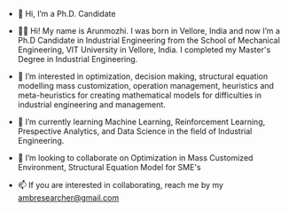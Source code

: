- 👋 Hi, I’m a Ph.D. Candidate

- 👨‍🎓 Hi! My name is Arunmozhi. I was born in Vellore, India and now I’m a Ph.D Candidate in Industrial Engineering from the School of Mechanical Engineering, VIT University in Vellore, India. I completed my Master's Degree in Industrial Engineering.

- 💞️ I’m interested in optimization, decision making, structural equation modelling mass customization, operation management, heuristics and meta-heuristics for creating mathematical models for difficulties in industrial engineering and management.

- 🌱 I’m currently learning Machine Learning, Reinforcement Learning, Prespective Analytics, and Data Science in the field of Industrial Engineering.
- 👀 I’m looking to collaborate on Optimization in Mass Customized Environment, Structural Equation Model for SME's
- 📫 If you are interested in collaborating, reach me by my ambresearcher@gmail.com
